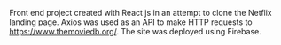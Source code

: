 Front end project created with React js in an attempt to clone the Netflix landing page. Axios was used as an API to make HTTP requests to https://www.themoviedb.org/. The site was deployed using Firebase.
